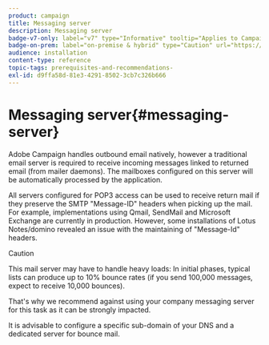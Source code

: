 ```yaml
---
product: campaign
title: Messaging server
description: Messaging server
badge-v7-only: label="v7" type="Informative" tooltip="Applies to Campaign Classic v7 only"
badge-on-prem: label="on-premise & hybrid" type="Caution" url="https://experienceleague.adobe.com/docs/campaign-classic/using/installing-campaign-classic/architecture-and-hosting-models/hosting-models-lp/hosting-models.html?lang=en" tooltip="Applies to on-premise and hybrid deployments only"
audience: installation
content-type: reference
topic-tags: prerequisites-and-recommendations-
exl-id: d9ffa58d-81e3-4291-8502-3cb7c326b666
---
```

# Messaging server{#messaging-server}



 Adobe Campaign handles outbound email natively, however a traditional email server is required to receive incoming messages linked to returned email (from mailer daemons). The mailboxes configured on this server will be automatically processed by the application.

All servers configured for POP3 access can be used to receive return mail if they preserve the SMTP "Message-ID" headers when picking up the mail. For example, implementations using Qmail, SendMail and Microsoft Exchange are currently in production. However, some installations of Lotus Notes/domino revealed an issue with the maintaining of "Message-Id" headers.

>[!CAUTION]
>
>This mail server may have to handle heavy loads: In initial phases, typical lists can produce up to 10% bounce rates (if you send 100,000 messages, expect to receive 10,000 bounces).
>
>That's why we recommend against using your company messaging server for this task as it can be strongly impacted.
>
>It is advisable to configure a specific sub-domain of your DNS and a dedicated server for bounce mail.
